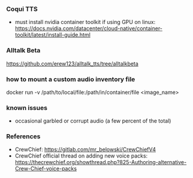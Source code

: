 

### Coqui TTS
- must install nvidia container toolkit if using GPU on linux: https://docs.nvidia.com/datacenter/cloud-native/container-toolkit/latest/install-guide.html


### Alltalk Beta
https://github.com/erew123/alltalk_tts/tree/alltalkbeta

### how to mount a custom audio inventory file
docker run -v /path/to/local/file:/path/in/container/file <image_name>

### known issues
- occasional garbled or corrupt audio (a few percent of the total)


### References
- CrewChief: https://gitlab.com/mr_belowski/CrewChiefV4
- CrewChief official thread on adding new voice packs: https://thecrewchief.org/showthread.php?825-Authoring-alternative-Crew-Chief-voice-packs
